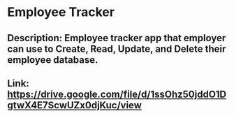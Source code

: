 # Employee Tracker

## Description: Employee tracker app that employer can use to Create, Read, Update, and Delete their employee database.

## Link: https://drive.google.com/file/d/1ssOhz50jddO1DgtwX4E7ScwUZx0djKuc/view
